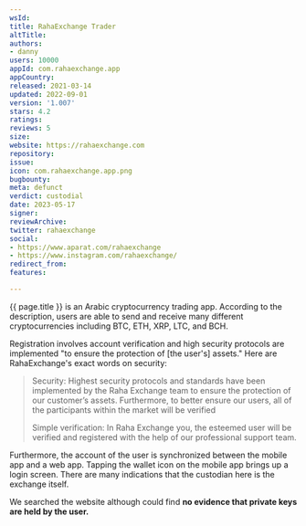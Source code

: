 ```yaml
---
wsId: 
title: RahaExchange Trader
altTitle: 
authors:
- danny
users: 10000
appId: com.rahaexchange.app
appCountry: 
released: 2021-03-14
updated: 2022-09-01
version: '1.007'
stars: 4.2
ratings: 
reviews: 5
size: 
website: https://rahaexchange.com
repository: 
issue: 
icon: com.rahaexchange.app.png
bugbounty: 
meta: defunct
verdict: custodial
date: 2023-05-17
signer: 
reviewArchive: 
twitter: rahaexchange
social:
- https://www.aparat.com/rahaexchange
- https://www.instagram.com/rahaexchange/
redirect_from: 
features: 

---
```


{{ page.title }} is an Arabic cryptocurrency trading app. According to the description, users are able to send and receive many different cryptocurrencies including BTC, ETH, XRP, LTC, and BCH.

Registration involves account verification and high security protocols are implemented "to ensure the protection of [the user's] assets." Here are RahaExchange's exact words on security:

> Security: Highest security protocols and standards have been implemented by the Raha Exchange team to ensure the protection of our customer’s assets. Furthermore, to better ensure our users, all of the participants within the market will be verified
>
> Simple verification: In Raha Exchange you, the esteemed user will be verified and registered with the help of our professional support team. 

Furthermore, the account of the user is synchronized between the mobile app and a web app. Tapping the wallet icon on the mobile app brings up a login screen. There are many indications that the custodian here is the exchange itself.

We searched the website although could find **no evidence that private keys are held by the user.**

